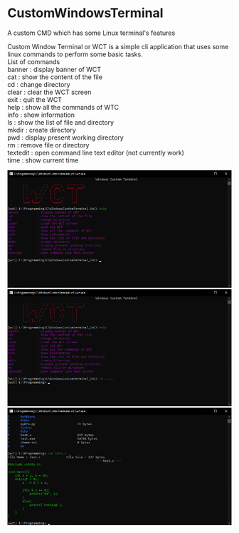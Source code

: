 # CustomWindowsTerminal
A custom CMD which has some Linux terminal's features

Custom Window Terminal or WCT is a simple cli application that uses some linux commands to perform some basic tasks.\
List of commands\
banner          : display banner of WCT\
cat             : show the content of the file\
cd              : change directory\
clear           : clear the WCT screen\
exit            : quit the WCT\
help            : show all the commands of WTC\
info            : show information\
ls              : show the list of file and directory\
mkdir           : create directory\
pwd             : display present working directory\
rm              : remove file or directory\
textedit        : open command line text editor (not currently work)\
time            : show current time

![](https://github.com/rakeshkryadav/CustomWIndowsTerminal/blob/main/wct02.png)
![](https://github.com/rakeshkryadav/CustomWIndowsTerminal/blob/main/wct03.png)
![](https://github.com/rakeshkryadav/CustomWIndowsTerminal/blob/main/wct04.png)
